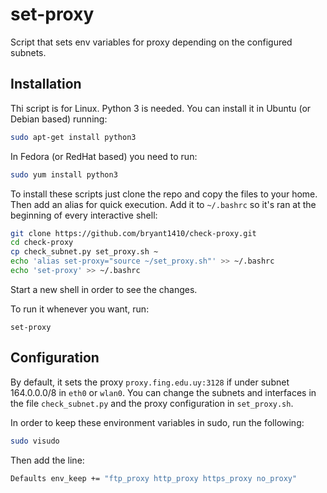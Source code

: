 # set-proxy

Script that sets env variables for proxy depending on the configured subnets.

## Installation

Thi script is for Linux. Python 3 is needed. You can install it in Ubuntu (or Debian based) running:

```bash
sudo apt-get install python3
```

In Fedora (or RedHat based) you need to run:

```bash
sudo yum install python3
```

To install these scripts just clone the repo and copy the files to your home. Then add an alias for quick execution. Add it to `~/.bashrc` so it's ran at the beginning of every interactive shell:

```bash
git clone https://github.com/bryant1410/check-proxy.git
cd check-proxy
cp check_subnet.py set_proxy.sh ~
echo 'alias set-proxy="source ~/set_proxy.sh"' >> ~/.bashrc
echo 'set-proxy' >> ~/.bashrc
```

Start a new shell in order to see the changes.

To run it whenever you want, run:

```
set-proxy
```

## Configuration

By default, it sets the proxy `proxy.fing.edu.uy:3128` if under subnet 164.0.0.0/8 in `eth0` or `wlan0`. You can change the subnets and interfaces in the file `check_subnet.py` and the proxy configuration in `set_proxy.sh`.

In order to keep these environment variables in sudo, run the following:

```bash
sudo visudo
```

Then add the line:

```bash
Defaults env_keep += "ftp_proxy http_proxy https_proxy no_proxy"
```
